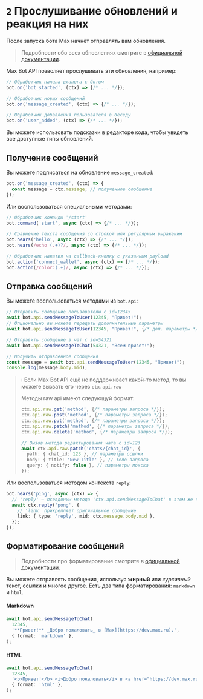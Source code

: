 # `2` Прослушивание обновлений и реакция на них

После запуска бота Max начнёт отправлять вам обновления.
> Подробности обо всех обновлениях смотрите в [официальной документации](https://dev.max.ru/).

Max Bot API позволяет прослушивать эти обновления, например:
```typescript
// Обработчик начала диалога с ботом
bot.on('bot_started', (ctx) => {/* ... */});

// Обработчик новых сообщений
bot.on('message_created', (ctx) => {/* ... */});

// Обработчик добавления пользователя в беседу
bot.on('user_added', (ctx) => {/* ... */});
```
Вы можете использовать подсказки в редакторе кода, чтобы увидеть все доступные типы обновлений.

## Получение сообщений
Вы можете подписаться на обновление `message_created`:
```typescript
bot.on('message_created', (ctx) => {
  const message = ctx.message; // полученное сообщение
});
```
Или воспользоваться специальными методами:
```typescript
// Обработчик команды '/start'
bot.command('start', async (ctx) => {/* ... */});

// Сравнение текста сообщения со строкой или регулярным выраженим
bot.hears('hello', async (ctx) => {/* ... */});
bot.hears(/echo (.+)?/, async (ctx) => {/* ... */});

// Обработчик нажатия на callback-кнопку с указанным payload
bot.action('connect_wallet', async (ctx) => {/* ... */});
bot.action(/color:(.+)/, async (ctx) => {/* ... */});
```

## Отправка сообщений
Вы можете воспользоваться методами из `bot.api`:
```typescript
// Отправить сообщение пользователю с id=12345
await bot.api.sendMessageToUser(12345, "Привет!");
// Опционально вы можете передать дополнительные параметры
await bot.api.sendMessageToUser(12345, "Привет!", {/* доп. параметры */});

// Отправить сообщение в чат с id=54321
await bot.api.sendMessageToChat(54321, "Всем привет!");

// Получить отправленное сообщения
const message = await bot.api.sendMessageToUser(12345, "Привет!");
console.log(message.body.mid);
```
> ℹ️ Если Max Bot API ещё не поддерживает какой-то метод, то вы можете вызвать его через `ctx.api.raw`
> 
> Методы raw api имеют следующуй формат:
> ```typescript
> ctx.api.raw.get('method', {/* параметры запроса */});
> ctx.api.raw.post('method', {/* параметры запроса */});
> ctx.api.raw.put('method', {/* параметры запроса */});
> ctx.api.raw.patch('method', {/* параметры запроса */});
> ctx.api.raw.delete('method', {/* параметры запроса */});
> 
> // Вызов метода редактирования чата с id=123
> await ctx.api.raw.patch('chats/{chat_id}', {
>   path: { chat_id: 123 }, // параметры ссылки
>   body: { title: 'New Title' }, // тело запроса
>   query: { notify: false }, // параметры поиска
> });
> ```

Или воспользоваться методом контекста `reply`:
```typescript
bot.hears('ping', async (ctx) => {
  // 'reply' — псевдоним метода 'ctx.api.sendMessageToChat' в этом же чате
  await ctx.reply('pong', {
    // 'link' прикрепляет оригинальное сообщение
    link: { type: 'reply', mid: ctx.message.body.mid },
  });
});
```

## Форматирование сообщений
> Подробности про форматирование смотрите в [официальной документации](https://dev.max.ru/).

Вы можете отправлять сообщения, используя **жирный** или _курсивный_ текст, ссылки и многое другое. Есть два типа форматирования: `markdown` и `html`.
#### Markdown
```typescript
await bot.api.sendMessageToChat(
  12345,
  '**Привет!** _Добро пожаловать_ в [Max](https://dev.max.ru).',
  { format: 'markdown' },
);
```
#### HTML
```typescript
await bot.api.sendMessageToChat(
  12345,
  '<b>Привет!</b> <i>Добро пожаловать</i> в <a href="https://dev.max.ru">Max</a>.',
  { format: 'html' },
);
```
